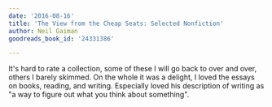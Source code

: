 ```yaml
---
date: '2016-08-16'
title: 'The View from the Cheap Seats: Selected Nonfiction'
author: Neil Gaiman
goodreads_book_id: '24331386'

---
```

It's hard to rate a collection, some of these I will go back to over and over, others I barely skimmed. On the whole it was a delight, I loved the essays on books, reading, and writing. Especially loved his description of writing as "a way to figure out what you think about something".
